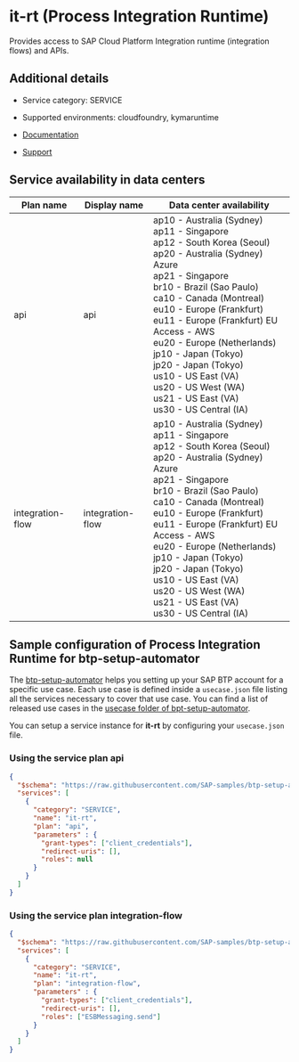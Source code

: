 # it-rt (Process Integration Runtime)

Provides access to SAP Cloud Platform Integration runtime (integration flows) and APIs.

## Additional details
- Service category: SERVICE
- Supported environments: cloudfoundry, kymaruntime

- [Documentation](https://cloudintegration.hana.ondemand.com/PI/help)
- [Support](https://cloudintegration.hana.ondemand.com/PI/help)

## Service availability in data centers

| Plan name | Display name | Data center availability  |
|------|----------------|---------------------------|
|  api  |  api  | ap10 - Australia (Sydney)<br> ap11 - Singapore<br> ap12 - South Korea (Seoul)<br> ap20 - Australia (Sydney) Azure<br> ap21 - Singapore<br> br10 - Brazil (Sao Paulo)<br> ca10 - Canada (Montreal)<br> eu10 - Europe (Frankfurt)<br> eu11 - Europe (Frankfurt) EU Access - AWS<br> eu20 - Europe (Netherlands)<br> jp10 - Japan (Tokyo)<br> jp20 - Japan (Tokyo)<br> us10 - US East (VA)<br> us20 - US West (WA)<br> us21 - US East (VA)<br> us30 - US Central (IA)  |
|  integration-flow  |  integration-flow  | ap10 - Australia (Sydney)<br> ap11 - Singapore<br> ap12 - South Korea (Seoul)<br> ap20 - Australia (Sydney) Azure<br> ap21 - Singapore<br> br10 - Brazil (Sao Paulo)<br> ca10 - Canada (Montreal)<br> eu10 - Europe (Frankfurt)<br> eu11 - Europe (Frankfurt) EU Access - AWS<br> eu20 - Europe (Netherlands)<br> jp10 - Japan (Tokyo)<br> jp20 - Japan (Tokyo)<br> us10 - US East (VA)<br> us20 - US West (WA)<br> us21 - US East (VA)<br> us30 - US Central (IA)  |

## Sample configuration of **Process Integration Runtime** for btp-setup-automator

The [btp-setup-automator](https://github.com/SAP-samples/btp-setup-automator) helps you setting up your SAP BTP account for a specific use case. Each use case is defined inside a `usecase.json` file listing all the services necessary to cover that use case. You can find a list of released use cases in the [usecase folder of bpt-setup-automator](https://github.com/SAP-samples/btp-setup-automator/tree/main/usecases).

You can setup a service instance for **it-rt** by configuring your `usecase.json` file.

### Using the service plan **api**

```json
{
  "$schema": "https://raw.githubusercontent.com/SAP-samples/btp-setup-automator/main/libs/btpsa-usecase.json",
  "services": [
    {
      "category": "SERVICE",
      "name": "it-rt",
      "plan": "api", 
      "parameters" : { 
        "grant-types": ["client_credentials"],
        "redirect-uris": [],
        "roles": null
      }
    }
  ]
}
```

### Using the service plan **integration-flow**

```json
{
  "$schema": "https://raw.githubusercontent.com/SAP-samples/btp-setup-automator/main/libs/btpsa-usecase.json",
  "services": [
    {
      "category": "SERVICE",
      "name": "it-rt",
      "plan": "integration-flow", 
      "parameters" : { 
        "grant-types": ["client_credentials"],
        "redirect-uris": [],
        "roles": ["ESBMessaging.send"]
      }
    }
  ]
}
```
